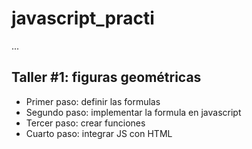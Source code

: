 # javascript_practi

...

## Taller #1: figuras geométricas

- Primer paso: definir las formulas
- Segundo paso: implementar la formula en javascript
- Tercer paso: crear funciones
- Cuarto paso: integrar JS con HTML